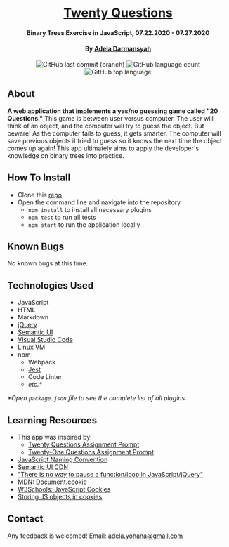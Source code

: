 <div align=center>

# [Twenty Questions](https://github.com/ayohana/twenty-questions.git)

#### Binary Trees Exercise in JavaScript, 07.22.2020 - 07.27.2020

#### By [**Adela Darmansyah**](https://github.com/ayohana/)

![GitHub last commit (branch)](https://img.shields.io/github/last-commit/ayohana/twenty-questions/master?color=%23DE98B2&style=for-the-badge) ![GitHub language count](https://img.shields.io/github/languages/count/ayohana/twenty-questions?color=%23DE98B2&style=for-the-badge) ![GitHub top language](https://img.shields.io/github/languages/top/ayohana/twenty-questions?color=%23DE98B2&style=for-the-badge)

</div>

## About

**A web application that implements a yes/no guessing game called "20 Questions."** This game is between user versus computer. The user will think of an object, and the computer will try to guess the object. But beware! As the computer fails to guess, it gets smarter. The computer will save previous objects it tried to guess so it knows the next time the object comes up again! This app ultimately aims to apply the developer's knowledge on binary trees into practice.

## How To Install

* Clone this [repo](https://github.com/ayohana/twenty-questions.git)
* Open the command line and navigate into the repository
    * `npm install` to install all necessary plugins
    * `npm test` to run all tests
    * `npm start` to run the application locally

## Known Bugs

No known bugs at this time.

## Technologies Used

* JavaScript
* HTML
* Markdown
* [jQuery](https://jquery.com/)
* [Semantic UI](https://semantic-ui.com/)
* [Visual Studio Code](https://code.visualstudio.com/)
* Linux VM
* npm
    * Webpack
    * [Jest](https://jestjs.io/docs/en/api)
    * Code Linter
    * _etc.*_

_*Open `package.json` file to see the complete list of all plugins._

## Learning Resources

* This app was inspired by:
    * [Twenty Questions Assignment Prompt](https://web.stanford.edu/class/archive/cs/cs106x/cs106x.1174/assn/twentyQuestions.html)
    * [Twenty-One Questions Assignment Prompt](https://web.stanford.edu/class/archive/cs/cs106x/cs106x.1174/assn/twentyOneQuestions.html)
* [JavaScript Naming Convention](https://www.robinwieruch.de/javascript-naming-conventions)
* [Semantic UI CDN](https://stackoverflow.com/questions/30281258/how-to-use-semantic-ui-cdn)
* ["There is no way to pause a function/loop in JavaScript/jQuery"](https://stackoverflow.com/questions/23754587/wait-for-click-in-loop)
* [MDN: Document.cookie](https://developer.mozilla.org/en-US/docs/Web/API/document/cookie)
* [W3Schools: JavaScript Cookies](https://www.w3schools.com/js/js_cookies.asp)
* [Storing JS objects in cookies](https://www.tutorialspoint.com/How-can-I-store-JavaScript-objects-in-cookies#:~:text=To%20store%20JavaScript%20objects%20in,value%20to%20a%20JSON%20string.)

## Contact

Any feedback is welcomed! Email: [adela.yohana@gmail.com](mailto:adela.yohana@gmail.com)